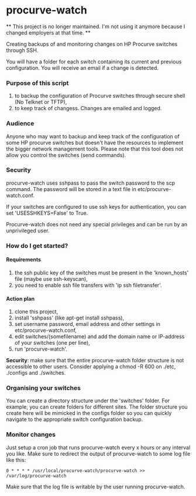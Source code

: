 # procurve-watch

** This project is no longer maintained. I'm not using it anymore because I changed employers at that time. **

Creating backups of and monitoring changes on HP Procurve switches through SSH.

You will have a folder for each switch containing its current and previous configuration.
You will receive an email if a change is detected.

### Purpose of this script

1. to backup the configuration of Procurve switches through secure shell (No Telknet or TFTP),
2. to keep track of changess. Changes are emailed and logged.

### Audience

Anyone who may want to backup and keep track of the configuration of some HP procurve
 switches but doesn't have the resources to implement the bigger network management tools. 
Please note that this tool does not allow you control the switches (send commands).

### Security
 
procurve-watch uses sshpass to pass the switch password to the scp command.
The password will be stored in a text file in etc/procurve-watch.conf. 

If your switches are configured to use ssh keys for authentication, you can set 'USESSHKEYS=False' to True.

Procurve-watch does not need any special privileges and can be run by an unprivileged user.

### How do I get started?

#### Requirements

1. the ssh public key of the switches must be present in the 'known_hosts' file (maybe use ssh-keyscan),
2. you need to enable ssh file transfers with 'ip ssh filetransfer'.

#### Action plan

1. clone this project,
2. install 'sshpass' (like apt-get install sshpass),
3. set username password, email address and other settings in etc/procurve-watch.conf,
4. edit switches/(somefilename) and add the domain name or IP-address of your switches (one per line),
5. run 'procurve-watch'. 

**Security**: make sure that the entire procurve-watch folder structure is not accessible to other users.
Consider applying a chmod -R 600 on ./etc, ./configs and ./switches.

### Organising your switches

You can create a directory structure under the 'switches' folder. For example, you can create folders
for different sites. The folder structure you create here will be mimicked in the configs folder so 
you can quickly navigate to the appropriate switch configuration backup.

### Monitor changes

Just setup a cron job that runs procurve-watch every x hours or any interval you like.
Make sure to redirect the output of procurve-watch to some log file like this:

	0 * * * * /usr/local/procurve-watch/procurve-watch >> /var/log/procurve-watch
	
Make sure that the log file is writable by the user running procurve-watch. 

